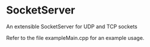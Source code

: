 SocketServer
============

An extensible SocketServer for UDP and TCP sockets

Refer to the file exampleMain.cpp for an example usage.
